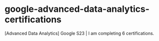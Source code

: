 # google-advanced-data-analytics-certifications
[Advanced Data Analytics] Google S23 | I am completing 6 certifications. 
